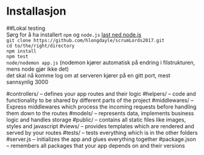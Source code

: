 # Installasjon

##Lokal testing  
Sørg for å ha installert `npm` og `node.js` [last ned node.js](https://nodejs.org/en/download/)  
`git clone https://github.com/hlongdayle/scrumLords2017.git`  
`cd to/the/right/directory`  
`npm install`  
`npm test`  
`node/nodemon app.js` (nodemon kjører automatisk på endring i filstrukturen, mens node gjør ikke det)  
det skal nå komme log om at serveren kjører på en gitt port, mest sannsynlig 3000  

#controllers/ – defines your app routes and their logic
#helpers/ – code and functionality to be shared by different parts of the project
#middlewares/ – Express middlewares which process the incoming requests before handling them down to the routes
#models/ – represents data, implements business logic and handles storage
#public/ – contains all static files like images, styles and javascript
#views/ – provides templates which are rendered and served by your routes
#tests/ – tests everything which is in the other folders
#server.js – initializes the app and glues everything together
#package.json – remembers all packages that your app depends on and their versions
